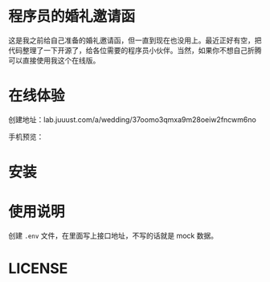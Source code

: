 # 程序员的婚礼邀请函
这是我之前给自己准备的婚礼邀请函，但一直到现在也没用上。最近正好有空，把代码整理了一下开源了，给各位需要的程序员小伙伴。当然，如果你不想自己折腾可以直接使用我这个在线版。

# 在线体验
创建地址：lab.juuust.com/a/wedding/37oomo3qmxa9m28oeiw2fncwm6no

手机预览：

# 安装

# 使用说明
创建 `.env` 文件，在里面写上接口地址，不写的话就是 mock 数据。

# LICENSE